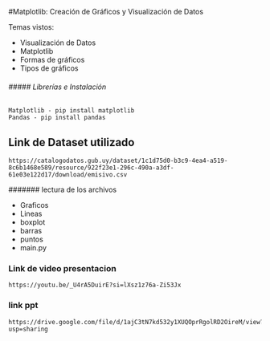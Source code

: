 #Matplotlib: Creación de Gráficos y Visualización de Datos

<p>
Temas vistos:
<p>

- Visualización de Datos
- Matplotlib
- Formas de gráficos
- Tipos de gráficos

###### ##### Librerías e Instalación

```
Matplotlib - pip install matplotlib
Pandas - pip install pandas
```

## Link de Dataset utilizado

```
https://catalogodatos.gub.uy/dataset/1c1d75d0-b3c9-4ea4-a519-8c6b1468e589/resource/922f23e1-296c-490a-a3df-61e03e122d17/download/emisivo.csv
```

####### lectura de los archivos

- Graficos
- Lineas
- boxplot
- barras
- puntos
- main.py




### Link de video presentacion

```
https://youtu.be/_U4rA5DuirE?si=lXsz1z76a-Zi53Jx
```

### link ppt 

```
https://drive.google.com/file/d/1ajC3tN7kd532y1XUQOprRgolRD2OireM/view?usp=sharing
```
